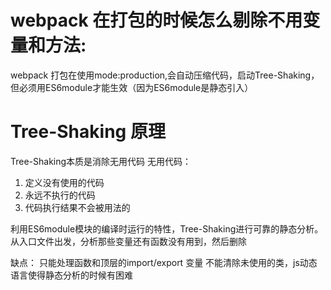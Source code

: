  # webpack 在打包的时候怎么剔除不用变量和方法:
  webpack 打包在使用mode:production,会自动压缩代码，启动Tree-Shaking，但必须用ES6module才能生效（因为ES6module是静态引入）

  # Tree-Shaking 原理
  Tree-Shaking本质是消除无用代码
  无用代码：
  1. 定义没有使用的代码
  2. 永远不执行的代码
  3. 代码执行结果不会被用法的

  利用ES6module模块的编译时运行的特性，Tree-Shaking进行可靠的静态分析。从入口文件出发，分析那些变量还有函数没有用到，然后删除

  缺点：
   只能处理函数和顶层的import/export 变量
   不能清除未使用的类，js动态语言使得静态分析的时候有困难